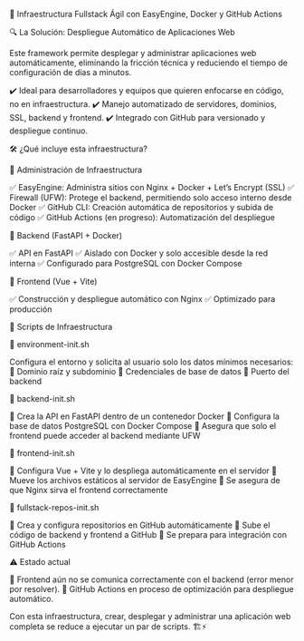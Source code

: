 🚀 Infraestructura Fullstack Ágil con EasyEngine, Docker y GitHub Actions

🔍 La Solución: Despliegue Automático de Aplicaciones Web

Este framework permite desplegar y administrar aplicaciones web automáticamente, eliminando la fricción técnica y reduciendo el tiempo de configuración de días a minutos.

✔️ Ideal para desarrolladores y equipos que quieren enfocarse en código, no en infraestructura.
✔️ Manejo automatizado de servidores, dominios, SSL, backend y frontend.
✔️ Integrado con GitHub para versionado y despliegue continuo.

🛠️ ¿Qué incluye esta infraestructura?

📌 Administración de Infraestructura

✅ EasyEngine: Administra sitios con Nginx + Docker + Let’s Encrypt (SSL)
✅ Firewall (UFW): Protege el backend, permitiendo solo acceso interno desde Docker
✅ GitHub CLI: Creación automática de repositorios y subida de código
✅ GitHub Actions (en progreso): Automatización del despliegue

📌 Backend (FastAPI + Docker)

✅ API en FastAPI
✅ Aislado con Docker y solo accesible desde la red interna
✅ Configurado para PostgreSQL con Docker Compose

📌 Frontend (Vue + Vite)

✅ Construcción y despliegue automático con Nginx
✅ Optimizado para producción

📜 Scripts de Infraestructura

🔹 environment-init.sh

Configura el entorno y solicita al usuario solo los datos mínimos necesarios:
📌 Dominio raíz y subdominio
📌 Credenciales de base de datos
📌 Puerto del backend

🔹 backend-init.sh

📌 Crea la API en FastAPI dentro de un contenedor Docker
📌 Configura la base de datos PostgreSQL con Docker Compose
📌 Asegura que solo el frontend puede acceder al backend mediante UFW

🔹 frontend-init.sh

📌 Configura Vue + Vite y lo despliega automáticamente en el servidor
📌 Mueve los archivos estáticos al servidor de EasyEngine
📌 Se asegura de que Nginx sirva el frontend correctamente

🔹 fullstack-repos-init.sh

📌 Crea y configura repositorios en GitHub automáticamente
📌 Sube el código de backend y frontend a GitHub
📌 Se prepara para integración con GitHub Actions

⚠️ Estado actual

🚧 Frontend aún no se comunica correctamente con el backend (error menor por resolver).
🚧 GitHub Actions en proceso de optimización para despliegue automático.

Con esta infraestructura, crear, desplegar y administrar una aplicación web completa se reduce a ejecutar un par de scripts. 🏗️⚡
